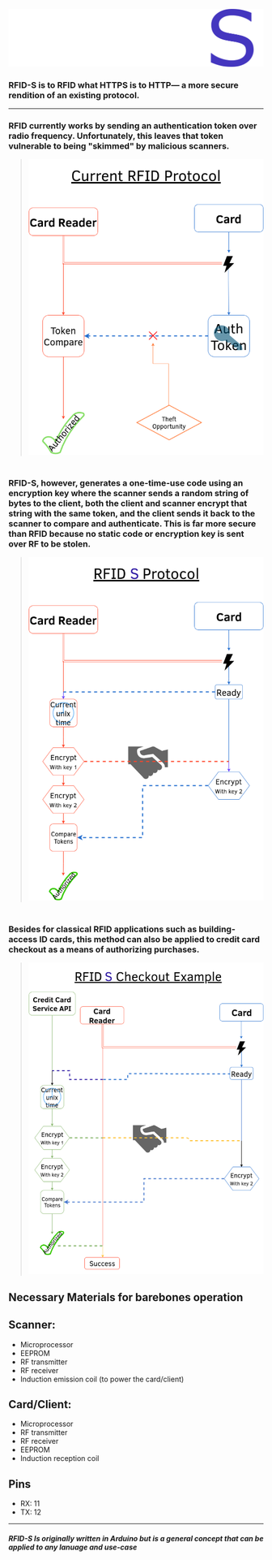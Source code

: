![Banner](assets/Splash.png)
### RFID-S is to RFID what HTTPS is to HTTP&mdash; a more secure rendition of an existing protocol.
---
### RFID currently works by sending an authentication token over radio frequency. Unfortunately, this leaves that token vulnerable to being "skimmed" by malicious scanners.

> <img alt='current' src='assets/flowcharts/Current.png' width='500'>

### <br/>RFID-S, however, generates a one-time-use code using an encryption key where the scanner sends a random string of bytes to the client, both the client and scanner encrypt that string with the same token, and the client sends it back to the scanner to compare and authenticate. This is far more secure than RFID because no static code or encryption key is sent over RF to be stolen.

> <img alt='new' src='assets/flowcharts/New.png' width='500'>

### <br/>Besides for classical RFID applications such as building-access ID cards, this method can also be applied to credit card checkout as a means of authorizing purchases.

> <img alt='Checkout' src='assets/flowcharts/Checkout.png' width='500'>

Necessary Materials for barebones operation
---
## Scanner:
- Microprocessor
- EEPROM
- RF transmitter
- RF receiver
- Induction emission coil (to power the card/client)

## Card/Client:
- Microprocessor
- RF transmitter
- RF receiver
- EEPROM
- Induction reception coil

Pins
---
- RX: 11
- TX: 12

---
##### *RFID-S Is originally written in Arduino but is a general concept that can be applied to any lanuage and use-case*
